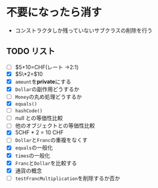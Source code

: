 # 不要になったら消す

- コンストラクタしか残っていないサブクラスの削除を行う

## TODO リスト

- [ ] $5+10=CHF(レート →2:1)
- [x] $5\*2=$10
- [x] `amount`を**private**にする
- [x] `Dollar`の副作用どうするか
- [ ] `Money`の丸め処理どうするか
- [x] `equals()`
- [ ] `hashCode()`
- [ ] null との等価性比較
- [ ] 他のオブジェクトとの等価性比較
- [x] 5CHF \* 2 = 10 CHF
- [ ] `Dollar`と`Franc`の重複をなくす
- [x] `equals`の一般化
- [x] `times`の一般化
- [x] `Franc`と`Dollar`を比較する
- [x] 通貨の概念
- [ ] `testFrancMultiplication`を削除するか否か
